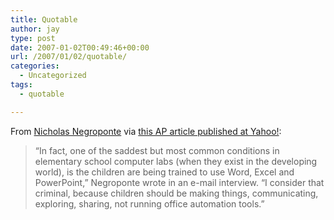 ```yaml
---
title: Quotable
author: jay
type: post
date: 2007-01-02T00:49:46+00:00
url: /2007/01/02/quotable/
categories:
  - Uncategorized
tags:
  - quotable

---
```

From [Nicholas Negroponte][1] via [this AP article published at Yahoo!][2]:

> “In fact, one of the saddest but most common conditions in elementary school computer labs (when they exist in the developing world), is the children are being trained to use Word, Excel and PowerPoint,” Negroponte wrote in an e-mail interview. “I consider that criminal, because children should be making things, communicating, exploring, sharing, not running office automation tools.”

 [1]: http://en.wikipedia.org/wiki/Nicholas_Negroponte
 [2]: http://news.yahoo.com/s/ap/20061231/ap_on_hi_te/hundred_dollar_laptop